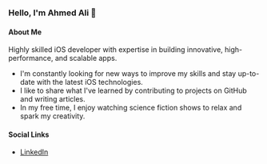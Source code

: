 ### Hello, I'm Ahmed Ali 👋

#### About Me
Highly skilled iOS developer with expertise in building innovative, high-performance, and scalable apps.

- I'm constantly looking for new ways to improve my skills and stay up-to-date with the latest iOS technologies.
- I like to share what I've learned by contributing to projects on GitHub and writing articles. 
- In my free time, I enjoy watching science fiction shows to relax and spark my creativity.

#### Social Links
- [LinkedIn](https://www.linkedin.com/in/meet-ahmed-ali/)
